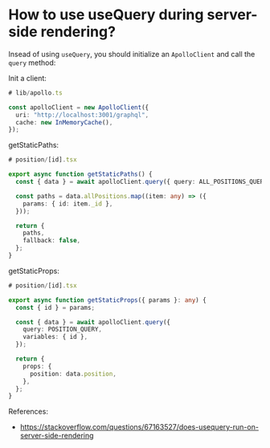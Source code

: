 # How to use useQuery during server-side rendering?

Insead of using `useQuery`, you should initialize an `ApolloClient` and call the `query` method:

Init a client:

```typescript
# lib/apollo.ts

const apolloClient = new ApolloClient({
  uri: "http://localhost:3001/graphql",
  cache: new InMemoryCache(),
});
```

getStaticPaths:

```typescript
# position/[id].tsx

export async function getStaticPaths() {
  const { data } = await apolloClient.query({ query: ALL_POSITIONS_QUERY });

  const paths = data.allPositions.map((item: any) => ({
    params: { id: item._id },
  }));

  return {
    paths,
    fallback: false,
  };
}
```

getStaticProps:

```typescript
# position/[id].tsx

export async function getStaticProps({ params }: any) {
  const { id } = params;

  const { data } = await apolloClient.query({
    query: POSITION_QUERY,
    variables: { id },
  });

  return {
    props: {
      position: data.position,
    },
  };
}
```

References:
* https://stackoverflow.com/questions/67163527/does-usequery-run-on-server-side-rendering
